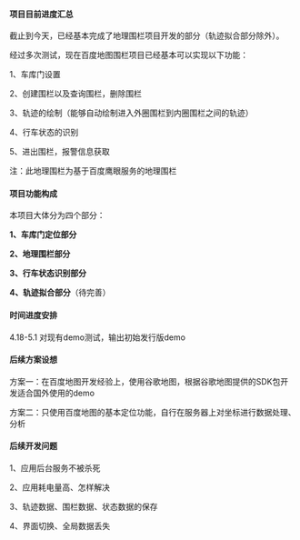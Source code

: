 #### **项目目前进度汇总**

截止到今天，已经基本完成了地理围栏项目开发的部分（轨迹拟合部分除外）。

经过多次测试，现在百度地图围栏项目已经基本可以实现以下功能：

1、车库门设置

2、创建围栏以及查询围栏，删除围栏

3、轨迹的绘制（能够自动绘制进入外圈围栏到内圈围栏之间的轨迹）

4、行车状态的识别

5、进出围栏，报警信息获取

注：此地理围栏为基于百度鹰眼服务的地理围栏



#### 项目功能构成

本项目大体分为四个部分：

**1、车库门定位部分**

**2、地理围栏部分**

**3、行车状态识别部分**

**4、轨迹拟合部分**（待完善）

#### 时间进度安排

4.18-5.1 对现有demo测试，输出初始发行版demo

#### 后续方案设想

方案一：在百度地图开发经验上，使用谷歌地图，根据谷歌地图提供的SDK包开发适合国外使用的demo

方案二：只使用百度地图的基本定位功能，自行在服务器上对坐标进行数据处理、分析

#### 后续开发问题

1、应用后台服务不被杀死

2、应用耗电量高、怎样解决

3、轨迹数据、围栏数据、状态数据的保存

4、界面切换、全局数据丢失





### 



